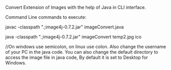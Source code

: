 Convert Extension of Images with the help of Java in CLI interface.

Command Line commands to execute:

javac -classpath ".;image4j-0.7.2.jar" imageConvert.java

java -classpath ".;image4j-0.7.2.jar" imageConvert temp2.jpg ico


//On windows use semicolon, on linux use colon. Also change the username of your PC in the java code. You can also change the default directory to access the image file in java code, By default it is set to Desktop for Windows.

